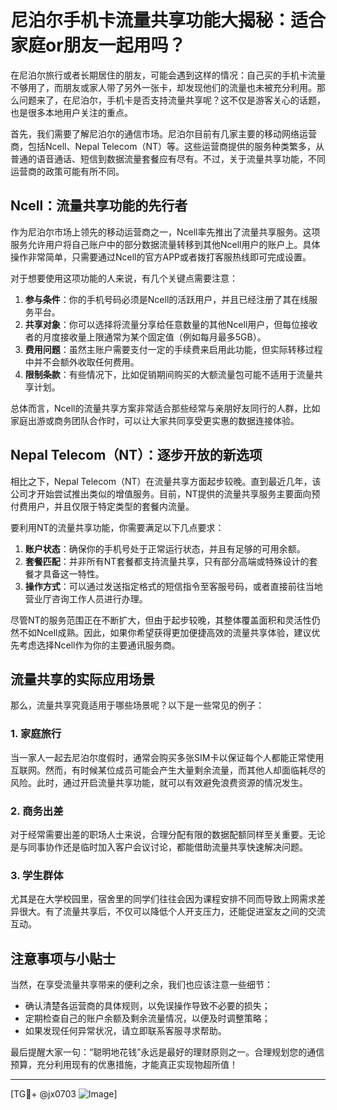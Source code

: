 # 尼泊尔手机卡流量共享功能大揭秘：适合家庭or朋友一起用吗？

在尼泊尔旅行或者长期居住的朋友，可能会遇到这样的情况：自己买的手机卡流量不够用了，而朋友或家人带了另外一张卡，却发现他们的流量也未被充分利用。那么问题来了，在尼泊尔，手机卡是否支持流量共享呢？这不仅是游客关心的话题，也是很多本地用户关注的重点。

首先，我们需要了解尼泊尔的通信市场。尼泊尔目前有几家主要的移动网络运营商，包括Ncell、Nepal Telecom（NT）等。这些运营商提供的服务种类繁多，从普通的语音通话、短信到数据流量套餐应有尽有。不过，关于流量共享功能，不同运营商的政策可能有所不同。

## Ncell：流量共享功能的先行者

作为尼泊尔市场上领先的移动运营商之一，Ncell率先推出了流量共享服务。这项服务允许用户将自己账户中的部分数据流量转移到其他Ncell用户的账户上。具体操作非常简单，只需要通过Ncell的官方APP或者拨打客服热线即可完成设置。

对于想要使用这项功能的人来说，有几个关键点需要注意：

1. **参与条件**：你的手机号码必须是Ncell的活跃用户，并且已经注册了其在线服务平台。
2. **共享对象**：你可以选择将流量分享给任意数量的其他Ncell用户，但每位接收者的月度接收量上限通常为某个固定值（例如每月最多5GB）。
3. **费用问题**：虽然主账户需要支付一定的手续费来启用此功能，但实际转移过程中并不会额外收取任何费用。
4. **限制条款**：有些情况下，比如促销期间购买的大额流量包可能不适用于流量共享计划。

总体而言，Ncell的流量共享方案非常适合那些经常与亲朋好友同行的人群，比如家庭出游或商务团队合作时，可以让大家共同享受更实惠的数据连接体验。

## Nepal Telecom（NT）：逐步开放的新选项

相比之下，Nepal Telecom（NT）在流量共享方面起步较晚。直到最近几年，该公司才开始尝试推出类似的增值服务。目前，NT提供的流量共享服务主要面向预付费用户，并且仅限于特定类型的套餐内流量。

要利用NT的流量共享功能，你需要满足以下几点要求：

1. **账户状态**：确保你的手机号处于正常运行状态，并且有足够的可用余额。
2. **套餐匹配**：并非所有NT套餐都支持流量共享，只有部分高端或特殊设计的套餐才具备这一特性。
3. **操作方式**：可以通过发送指定格式的短信指令至客服号码，或者直接前往当地营业厅咨询工作人员进行办理。

尽管NT的服务范围正在不断扩大，但由于起步较晚，其整体覆盖面积和灵活性仍然不如Ncell成熟。因此，如果你希望获得更加便捷高效的流量共享体验，建议优先考虑选择Ncell作为你的主要通讯服务商。

## 流量共享的实际应用场景

那么，流量共享究竟适用于哪些场景呢？以下是一些常见的例子：

### 1. 家庭旅行
当一家人一起去尼泊尔度假时，通常会购买多张SIM卡以保证每个人都能正常使用互联网。然而，有时候某位成员可能会产生大量剩余流量，而其他人却面临耗尽的风险。此时，通过开启流量共享功能，就可以有效避免浪费资源的情况发生。

### 2. 商务出差
对于经常需要出差的职场人士来说，合理分配有限的数据配额同样至关重要。无论是与同事协作还是临时加入客户会议讨论，都能借助流量共享快速解决问题。

### 3. 学生群体
尤其是在大学校园里，宿舍里的同学们往往会因为课程安排不同而导致上网需求差异很大。有了流量共享后，不仅可以降低个人开支压力，还能促进室友之间的交流互动。

## 注意事项与小贴士

当然，在享受流量共享带来的便利之余，我们也应该注意一些细节：

- 确认清楚各运营商的具体规则，以免误操作导致不必要的损失；
- 定期检查自己的账户余额及剩余流量情况，以便及时调整策略；
- 如果发现任何异常状况，请立即联系客服寻求帮助。

最后提醒大家一句：“聪明地花钱”永远是最好的理财原则之一。合理规划您的通信预算，充分利用现有的优惠措施，才能真正实现物超所值！

---

[TG💪+ @jx0703 ![Image](https://github.com/user-attachments/assets/dbca1d08-cadb-493c-b0ec-ad6f7a83f270)]